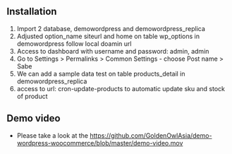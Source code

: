 ## Installation

1. Import 2 database, demowordpress and demowordpress_replica
2. Adjusted option_name siteurl and home on table wp_options in demowordpress follow local doamin url
3. Access to dashboard with username and password: admin, admin
4. Go to Settings > Permalinks > Common Settings - choose Post name > Sabe
4. We can add a sample data test on table products_detail in demowordpress_replica
5. access to url: cron-update-products to automatic update sku and stock of product

## Demo video

- Please take a look at the https://github.com/GoldenOwlAsia/demo-wordpress-woocommerce/blob/master/demo-video.mov
